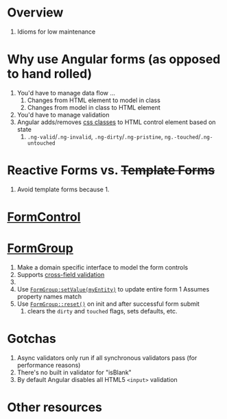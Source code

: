 # Overview
1. Idioms for low maintenance 


# Why use Angular forms (as opposed to hand rolled)
1. You'd have to manage data flow ...
    1. Changes from HTML element to model in class
    1. Changes from model in class to HTML element    
1. You'd have to manage validation    
1. Angular adds/removes [css classes](https://angular.io/guide/form-validation#control-status-css-classes) to HTML control element based on state
    1. `.ng-valid`/`.ng-invalid`, `.ng-dirty`/`.ng-pristine`, `ng.-touched`/`.ng-untouched` 


# Reactive Forms vs. ~~Template Forms~~
1. Avoid template forms because
    1. 


# [FormControl](TODO)


# [FormGroup](TODO)
1. Make a domain specific interface to model the form controls
1. Supports [cross-field validation](https://v17.angular.io/guide/form-validation#cross-field-validation) 
1. 
1. Use [`FormGroup:setValue(myEntity)`](TODO) to update entire form
    1 Assumes property names match
1. Use [`FormGroup::reset()`](TODO) on init and after successful form submit
    1. clears the `dirty` and `touched` flags, sets defaults, etc. 


# Gotchas
1. Async validators only run if all synchronous validators pass (for performance reasons)
1. There's no built in validator for "isBlank"
1. By default Angular disables all HTML5 `<input>` validation


# Other resources
